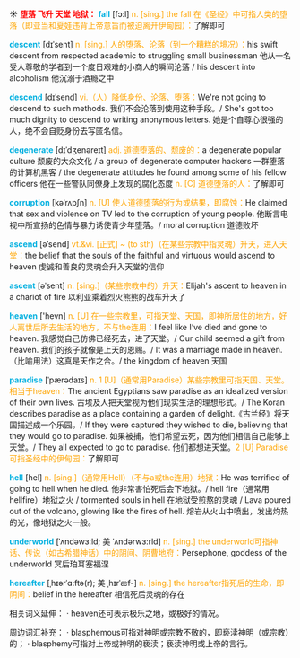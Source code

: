 ☀ <font color="red">**堕落 飞升 天堂 地狱：**</font>
<font color="sky blue">**fall**</font> [fɔ:l] 
<font color="orange">n. [sing.] the fall 在《圣经》中可指人类的堕落（即亚当和夏娃违背上帝意旨而被迫离开伊甸园）：</font>了解即可
           
<font color="sky blue">**descent**</font> [dɪˈsent]
<font color="orange">n. [sing.] 人的堕落、沦落（到一个糟糕的境况）：</font>his swift descent from respected academic to struggling small businessman 他从一名受人尊敬的学者到一个度日艰难的小商人的瞬间沦落 / his descent into alcoholism 他沉溺于酒瘾之中
           
<font color="sky blue">**descend**</font> [dɪˈsend]
<font color="orange">vi.（人）降低身份、沦落、堕落：</font>We're not going to descend to such methods. 我们不会沦落到使用这种手段。/ She's got too much dignity to descend to writing anonymous letters. 她是个自尊心很强的人，绝不会自贬身份去写匿名信。
           
<font color="sky blue">**degenerate**</font> [dɪˈdʒenəreɪt]
<font color="orange">adj. 道德堕落的、颓废的：</font>a degenerate popular culture 颓废的大众文化 / a group of degenerate computer hackers 一群堕落的计算机黑客 / the degenerate attitudes he found among some of his fellow officers 他在一些警队同僚身上发现的腐化态度 <font color="orange">n. [C] 道德堕落的人：</font>了解即可

<font color="sky blue">**corruption**</font> [kəˈrʌpʃn]
<font color="orange">n. [U] 使人道德堕落的行为或结果，即腐蚀：</font>He claimed that sex and violence on TV led to the corruption of young people. 他断言电视中所宣扬的色情与暴力诱使青少年堕落。/ moral corruption 道德败坏
               
<font color="sky blue">**ascend**</font> [əˈsend]
<font color="orange">vt.&vi. [正式] ~ (to sth)（在某些宗教中指灵魂）升天，进入天堂：</font>the belief that the souls of the faithful and virtuous would ascend to heaven 虔诚和善良的灵魂会升入天堂的信仰
               
<font color="sky blue">**ascent**</font> [əˈsent]
<font color="orange">n. [sing.]（某些宗教中的）升天：</font>Elijah's ascent to heaven in a chariot of fire 以利亚乘着烈火熊熊的战车升天了
    
<font color="sky blue">**heaven**</font> ['hevn] 
<font color="orange">n. [U] 在一些宗教里，可指天堂、天国，即神所居住的地方，好人离世后所去生活的地方，不与the连用：</font>I feel like I’ve died and gone to heaven. 我感觉自己仿佛已经死去，进了天堂。/ Our child seemed a gift from heaven. 我们的孩子就像是上天的恩赐。/ It was a marriage made in heaven.（比喻用法）这真是天作之合。/ the kingdom of heaven 天国
                      
<font color="sky blue">**paradise**</font> [ˈpærədaɪs]
<font color="orange">n. 1 [U]（通常用Paradise）某些宗教里可指天国、天堂。相当于heaven：</font>The ancient Egyptians saw paradise as an idealized version of their own lives. 古埃及人把天堂视为他们现实生活的理想形式。/ The Koran describes paradise as a place containing a garden of delight.《古兰经》将天国描述成一个乐园。/ If they were captured they wished to die, believing that they would go to paradise. 如果被捕，他们希望去死，因为他们相信自己能够上天堂。/ They all expected to go to paradise. 他们都想进天堂。<font color="orange">2 [U] Paradise可指圣经中的伊甸园：</font>了解即可
    
<font color="sky blue">**hell**</font> [hel]
<font color="orange">n. [sing.]（通常用Hell）（不与a或the连用）地狱：</font>He was terrified of going to hell when he died. 他非常害怕死后会下地狱。/ hell fire（通常用hellfire）地狱之火 / tormented souls in hell 在地狱受煎熬的灵魂 / Lava poured out of the volcano, glowing like the fires of hell. 熔岩从火山中喷出，发出灼热的光，像地狱之火一般。
           
<font color="sky blue">**underworld**</font> [ˈʌndəwɜ:ld; 美 ˈʌndərwɜ:rld]
<font color="orange">n. [sing.] the underworld可指神话、传说（如古希腊神话）中的阴间、阴曹地府：</font>Persephone, goddess of the underworld 冥后珀耳塞福涅

<font color="sky blue">**hereafter**</font> [ˌhɪərˈɑ:ftə(r); 美 ˌhɪrˈæf-]
<font color="orange">n. [sing.] the hereafter指死后的生命，即阴间：</font>belief in the hereafter 相信死后灵魂的存在

相关词义延伸：
· heaven还可表示极乐之地，或极好的情况。

周边词汇补充：
· blasphemous可指对神明或宗教不敬的，即亵渎神明（或宗教）的；
· blasphemy可指对上帝或神明的亵渎；亵渎神明或上帝的言行。